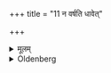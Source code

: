 +++
title = "11 न वर्षति धावेत्"

+++

<details><summary>मूलम्</summary>

न वर्षति धावेत् ११
</details>

<details><summary>Oldenberg</summary>

11. Let him not run while it is raining.
</details>
